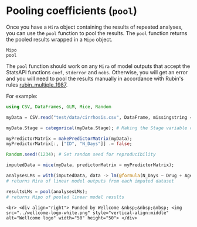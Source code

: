 # Pooling coefficients (`pool`)

Once you have a `Mira` object containing the results of repeated analyses, you can use the `pool` function to pool the results. The `pool` function returns the pooled results wrapped in a `Mipo` object.

```@docs
Mipo
pool
```

The `pool` function should work on any `Mira` of model outputs that accept the StatsAPI functions `coef`, `stderror` and `nobs`. Otherwise, you will get an error and you will need to pool the results manually in accordance with Rubin's rules [rubin_multiple_1987](@cite).

For example:

```julia
using CSV, DataFrames, GLM, Mice, Random

myData = CSV.read("test/data/cirrhosis.csv", DataFrame, missingstring = "NA");

myData.Stage = categorical(myData.Stage); # Making the Stage variable categorical

myPredictorMatrix = makePredictorMatrix(myData);
myPredictorMatrix[:, ["ID", "N_Days"]] .= false;

Random.seed!(1234); # Set random seed for reproducibility

imputedData = mice(myData, predictorMatrix = myPredictorMatrix);

analysesLMs = with(imputedData, data -> lm(@formula(N_Days ~ Drug + Age + Stage + Bilirubin), data));
# returns Mira of linear model outputs from each imputed dataset

resultsLMs = pool(analysesLMs);
# returns Mipo of pooled linear model results
```

```@raw html
<br> <div align="right"> Funded by Wellcome &nbsp;&nbsp;&nbsp; <img src="../wellcome-logo-white.png" style="vertical-align:middle" alt="Wellcome logo" width="50" height="50"> </div>
```